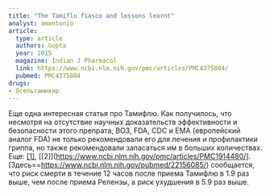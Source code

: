 ```yaml
---
title: "The Tamiflu fiasco and lessons learnt"
analyst: amantonio
article:
  type: article
  authors: Gupta
  year: 2015
  magazine: Indian J Pharmacol
  link: https://www.ncbi.nlm.nih.gov/pmc/articles/PMC4375804/
  pubmed: PMC4375804
drugs:
- Осельтамивир
---
```


Еще одна интересная статья про Тамифлю. Как получилось, что несмотря на отсутствие научных доказательств эффективности и безопасности этого препрата, ВОЗ, FDA, CDC и EMA (европейский аналог FDA) не только рекомендовали его для лечения и профилактики гриппа, но также рекомендовали запасаться им в больших количествах. Еще: [[1]](https://www.ncbi.nlm.nih.gov/pmc/articles/PMC4973146/), [[2]](https://www.ncbi.nlm.nih.gov/pmc/articles/PMC1914480/].
[Здесь==https://www.ncbi.nlm.nih.gov/pubmed/22156085/) сообщается, что риск смерти в течение 12 часов после приема Тамифлю в 1.9 раз выше, чем после приема Релензы, а риск ухудшения в 5.9 раз выше.

